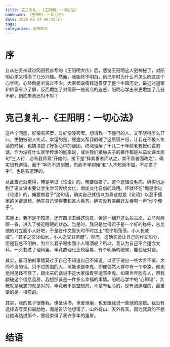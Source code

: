 ```yaml
---
title: 克己复礼--《王阳明：一切心法》
bookname: 《王阳明：一切心法》
date: 2025-02-24 08:42:14
tags:
categories: 读书笔记
---
```


# 序

自从在贵州读过冈田武彦写的《王阳明大传》后，感觉王阳明这人更神秘了，对阳明心学又增添了几分兴趣。然而，我始终不明白，自己平时为什么不怎么听过这个心学呢，心经倒是听说过不少。大家都说儒释道贯穿了整个中国历史，最近对道家和佛家有点了解，反而增加了对儒家一些观点的迷惑，阳明心学出来更增加了几分不解，到底朱熹还对不对？

<!-- more -->

# 克己复礼--《王阳明：一切心法》

这些个问题，好像有答案，又好像没答案。想请教一下懂行的人，又不晓得怎么开口，生怕被别人笑话。幸运的是，熊逸又帮我戳破了这层窗户纸，让我在不被人笑话的时候，也搞清楚了好多心中的谜团，终究理解了十几二十年前老教授们说的话。作为没有什么家学传承的娃来说，或许我们接触夫子的著作都是从语文课本那句“三人行，必有我师焉”开始的。接下是“择其善者而从之，其不善者而改之”，确实很有道理。至于“学而不思则罔，思而不学则殆”和“人不知而不愠，不亦君子乎”，也是有道理的。

从此自己就觉得，俺是学过《论语》的，俺要做君子。这个逻辑没毛病，确实也达到了语文课本要让学生学习传统文化，增加文化自信的效用。坏就坏在“俺是学过《论语》的，俺要做君子”这句话，确实自己就信以为真这就是《论语》以至于儒家的关键思想，确实自己觉得要和圣人看齐，确实没有亲朋好友棒喝一声“你个傻子”。

实际上，我不是不知道，还有四书五经这玩意，但是一翻开这么些古文，立马就两眼一昏，进入了接近睡眠的状态。当是时，我只是觉得君子是一个好的称呼，总比他的对立面小人好吧，于是在作文里头时不时加上“君子坦荡荡，小人长戚戚”、“君子之交淡如水，小人之交甘若醴”。然而，这确实能让自己的作文加分，但是我总不明白，为什么君子喝水而小人喝酒呢？所以，我认为自己不合适念文科，一头栽进了理科里，毕竟数理化比较容易，有个明确的结果，能验证对错。

其实，最可怕的事情莫过于自己不知道自己不知道，以至于说出一些大言不惭、大而不当的话。只不过周围的人，可能也是李鬼，即便偶然人群中有一个李逵，他也觉得见怪不怪了，跳出来的话说不定大家指着李逵骂李鬼。如果当年能有人，帮我戳破这个信息茧房，我想那该是一件多么幸福的事情。阳明心学中的“心即理”，大概就是我想的就是对的，毕竟我不是空想的，不是有私心的，是有点道理的，最重要的是一根筋的。

其实，我的孩子很像我，也爱读书，也爱琢磨，也爱跟我说一些他的感悟。我没有选择去夸奖和鼓励他，而是告诉他想错了，山外有山、天外有天。因为我真的不想让他再钻进那个，曾经束缚了我许多年的茧房。

# 结语

